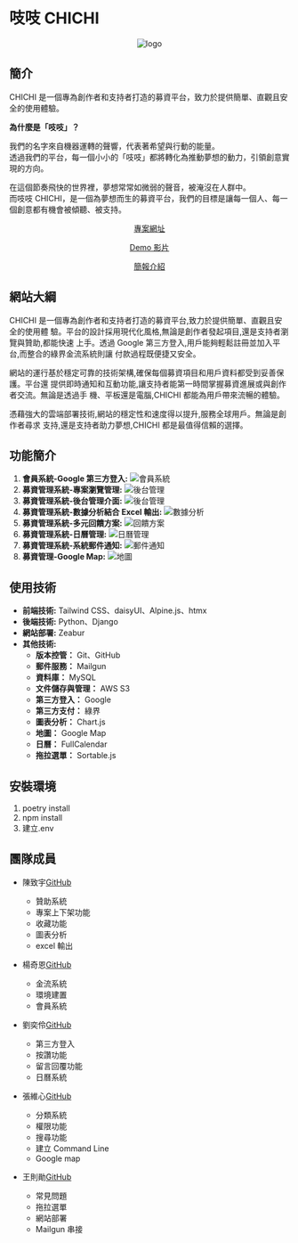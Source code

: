 # 吱吱 CHICHI

<div align="center">
    <img src="static/media/chichi_logo.png" alt="logo">
</div>

## 簡介

CHICHI 是一個專為創作者和支持者打造的募資平台，致力於提供簡單、直觀且安全的使用體驗。

**為什麼是「吱吱」？**

我們的名字來自機器運轉的聲響，代表著希望與行動的能量。\
透過我們的平台，每一個小小的「吱吱」都將轉化為推動夢想的動力，引領創意實現的方向。

在這個節奏飛快的世界裡，夢想常常如微弱的聲音，被淹沒在人群中。\
而吱吱 CHICHI，是一個為夢想而生的募資平台，我們的目標是讓每一個人、每一個創意都有機會被傾聽、被支持。

<p align="center">
  <a href="https://chichii.com/" target="_blank">專案網址</a>
</p>
<p align="center">
  <a href="https://www.youtube.com/watch?v=GJHacNmD708" target="_blank">Demo 影片</a>
</p>
<p align="center">
  <a href="https://www.youtube.com/watch?v=GJHacNmD708" target="_blank">簡報介紹</a>
</p>

## 網站大綱

CHICHI 是一個專為創作者和支持者打造的募資平台,致力於提供簡單、直觀且安全的使用體
驗。平台的設計採用現代化風格,無論是創作者發起項目,還是支持者瀏覽與贊助,都能快速
上手。透過 Google 第三方登入,用戶能夠輕鬆註冊並加入平台,而整合的綠界金流系統則讓
付款過程既便捷又安全。

網站的運行基於穩定可靠的技術架構,確保每個募資項目和用戶資料都受到妥善保護。平台還
提供即時通知和互動功能,讓支持者能第一時間掌握募資進展或與創作者交流。無論是透過手
機、平板還是電腦,CHICHI 都能為用戶帶來流暢的體驗。

憑藉強大的雲端部署技術,網站的穩定性和速度得以提升,服務全球用戶。無論是創作者尋求
支持,還是支持者助力夢想,CHICHI 都是最值得信賴的選擇。

## 功能簡介

1.  **會員系統-Google 第三方登入:**
    ![會員系統](static/media/login.png)
2.  **募資管理系統-專案瀏覽管理:**
    ![後台管理](static/media/index.png)
3.  **募資管理系統-後台管理介面:**
    ![後台管理](static/media/back.png)
4.  **募資管理系統-數據分析結合 Excel 輸出:**
    ![數據分析](static/media/data.png)
5.  **募資管理系統-多元回饋方案:**
    ![回饋方案](static/media/reward.png)
6.  **募資管理系統-日曆管理:**
    ![日曆管理](static/media/calender.png)
7.  **募資管理系統-系統郵件通知:**
    ![郵件通知](static/media/sponsor.png)
8.  **募資管理-Google Map:**
    ![地圖](static/media/map.png)

## 使用技術

- **前端技術:** Tailwind CSS、daisyUI、Alpine.js、htmx
- **後端技術:** Python、Django
- **網站部署:** Zeabur
- **其他技術:**
  - **版本控管：** Git、GitHub
  - **郵件服務：** Mailgun
  - **資料庫：** MySQL
  - **文件儲存與管理：** AWS S3
  - **第三方登入：** Google
  - **第三方支付：** 綠界
  - **圖表分析：** Chart.js
  - **地圖：** Google Map
  - **日曆：** FullCalendar
  - **拖拉選單：** Sortable.js

## 安裝環境

1. poetry install
2. npm install
3. 建立.env

## 團隊成員

- 陳致宇[GitHub](https://github.com/minirov1208)
  - 贊助系統
  - 專案上下架功能
  - 收藏功能
  - 圖表分析
  - excel 輸出
- 楊奇恩[GitHub](https://github.com/IanYang1106)

  - 金流系統
  - 環境建置
  - 會員系統

- 劉奕伶[GitHub](https://github.com/lioouzzz)
  - 第三方登入
  - 按讚功能
  - 留言回覆功能
  - 日曆系統
- 張維心[GitHub](https://github.com/viviennehsin)
  - 分類系統
  - 權限功能
  - 搜尋功能
  - 建立 Command Line
  - Google map
- 王則勛[GitHub](https://github.com/JW-921)
  - 常見問題
  - 拖拉選單
  - 網站部署
  - Mailgun 串接
